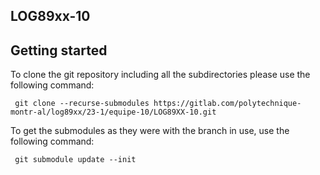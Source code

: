 ## LOG89xx-10

## Getting started

To clone the git repository including all the subdirectories please use the following command:

	 git clone --recurse-submodules https://gitlab.com/polytechnique-montr-al/log89xx/23-1/equipe-10/LOG89XX-10.git

To get the submodules as they were with the branch in use, use the following command:

	 git submodule update --init
